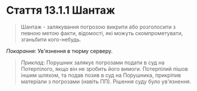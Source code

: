 # Стаття 13.1.1 Шантаж

>Шантаж - залякування погрозою викрити або розголосити з певною метою факти, відомості, які можуть скомпрометувати, зганьбити кого-небудь. 

_Покарання_: Ув'язнення в тюрму серверу.

 >_Приклад_: Порушник залякує погрозами подати в суд на Потерпілого, якщо він не зробить його вимоги. Потерпілий пішов іншим шляхом, та подав позив в суд на Порушника, прикріпив матеріали з погрозами (навіть ПП). Рішення суду було ув'язнення.
